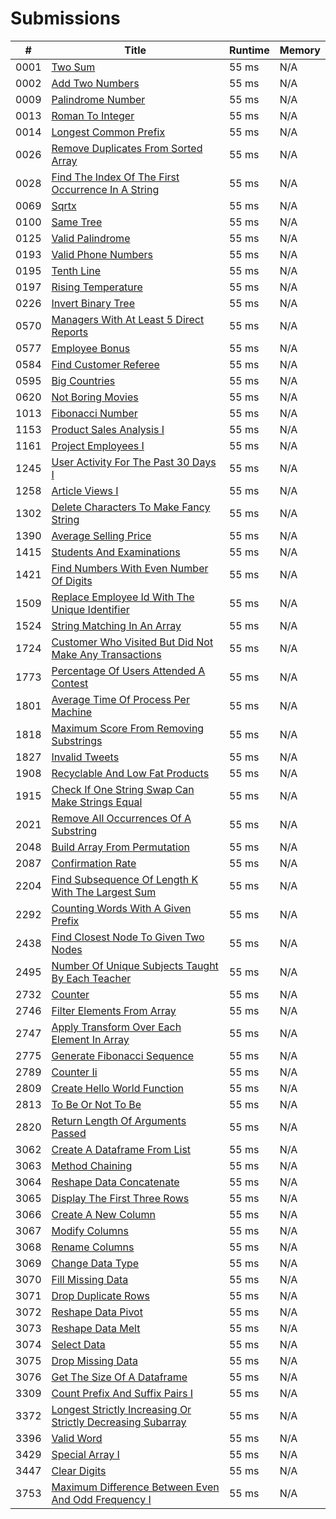 # Submissions

| #   | Title                                      | Runtime   | Memory    |
|-----|--------------------------------------------|-----------|-----------|
| 0001 | [Two Sum](https://leetcode.com/problems/two-sum/) | 55 ms | N/A |
| 0002 | [Add Two Numbers](https://leetcode.com/problems/add-two-numbers/) | 55 ms | N/A |
| 0009 | [Palindrome Number](https://leetcode.com/problems/palindrome-number/) | 55 ms | N/A |
| 0013 | [Roman To Integer](https://leetcode.com/problems/roman-to-integer/) | 55 ms | N/A |
| 0014 | [Longest Common Prefix](https://leetcode.com/problems/longest-common-prefix/) | 55 ms | N/A |
| 0026 | [Remove Duplicates From Sorted Array](https://leetcode.com/problems/remove-duplicates-from-sorted-array/) | 55 ms | N/A |
| 0028 | [Find The Index Of The First Occurrence In A String](https://leetcode.com/problems/find-the-index-of-the-first-occurrence-in-a-string/) | 55 ms | N/A |
| 0069 | [Sqrtx](https://leetcode.com/problems/sqrtx/) | 55 ms | N/A |
| 0100 | [Same Tree](https://leetcode.com/problems/same-tree/) | 55 ms | N/A |
| 0125 | [Valid Palindrome](https://leetcode.com/problems/valid-palindrome/) | 55 ms | N/A |
| 0193 | [Valid Phone Numbers](https://leetcode.com/problems/valid-phone-numbers/) | 55 ms | N/A |
| 0195 | [Tenth Line](https://leetcode.com/problems/tenth-line/) | 55 ms | N/A |
| 0197 | [Rising Temperature](https://leetcode.com/problems/rising-temperature/) | 55 ms | N/A |
| 0226 | [Invert Binary Tree](https://leetcode.com/problems/invert-binary-tree/) | 55 ms | N/A |
| 0570 | [Managers With At Least 5 Direct Reports](https://leetcode.com/problems/managers-with-at-least-5-direct-reports/) | 55 ms | N/A |
| 0577 | [Employee Bonus](https://leetcode.com/problems/employee-bonus/) | 55 ms | N/A |
| 0584 | [Find Customer Referee](https://leetcode.com/problems/find-customer-referee/) | 55 ms | N/A |
| 0595 | [Big Countries](https://leetcode.com/problems/big-countries/) | 55 ms | N/A |
| 0620 | [Not Boring Movies](https://leetcode.com/problems/not-boring-movies/) | 55 ms | N/A |
| 1013 | [Fibonacci Number](https://leetcode.com/problems/fibonacci-number/) | 55 ms | N/A |
| 1153 | [Product Sales Analysis I](https://leetcode.com/problems/product-sales-analysis-i/) | 55 ms | N/A |
| 1161 | [Project Employees I](https://leetcode.com/problems/project-employees-i/) | 55 ms | N/A |
| 1245 | [User Activity For The Past 30 Days I](https://leetcode.com/problems/user-activity-for-the-past-30-days-i/) | 55 ms | N/A |
| 1258 | [Article Views I](https://leetcode.com/problems/article-views-i/) | 55 ms | N/A |
| 1302 | [Delete Characters To Make Fancy String](https://leetcode.com/problems/delete-characters-to-make-fancy-string/) | 55 ms | N/A |
| 1390 | [Average Selling Price](https://leetcode.com/problems/average-selling-price/) | 55 ms | N/A |
| 1415 | [Students And Examinations](https://leetcode.com/problems/students-and-examinations/) | 55 ms | N/A |
| 1421 | [Find Numbers With Even Number Of Digits](https://leetcode.com/problems/find-numbers-with-even-number-of-digits/) | 55 ms | N/A |
| 1509 | [Replace Employee Id With The Unique Identifier](https://leetcode.com/problems/replace-employee-id-with-the-unique-identifier/) | 55 ms | N/A |
| 1524 | [String Matching In An Array](https://leetcode.com/problems/string-matching-in-an-array/) | 55 ms | N/A |
| 1724 | [Customer Who Visited But Did Not Make Any Transactions](https://leetcode.com/problems/customer-who-visited-but-did-not-make-any-transactions/) | 55 ms | N/A |
| 1773 | [Percentage Of Users Attended A Contest](https://leetcode.com/problems/percentage-of-users-attended-a-contest/) | 55 ms | N/A |
| 1801 | [Average Time Of Process Per Machine](https://leetcode.com/problems/average-time-of-process-per-machine/) | 55 ms | N/A |
| 1818 | [Maximum Score From Removing Substrings](https://leetcode.com/problems/maximum-score-from-removing-substrings/) | 55 ms | N/A |
| 1827 | [Invalid Tweets](https://leetcode.com/problems/invalid-tweets/) | 55 ms | N/A |
| 1908 | [Recyclable And Low Fat Products](https://leetcode.com/problems/recyclable-and-low-fat-products/) | 55 ms | N/A |
| 1915 | [Check If One String Swap Can Make Strings Equal](https://leetcode.com/problems/check-if-one-string-swap-can-make-strings-equal/) | 55 ms | N/A |
| 2021 | [Remove All Occurrences Of A Substring](https://leetcode.com/problems/remove-all-occurrences-of-a-substring/) | 55 ms | N/A |
| 2048 | [Build Array From Permutation](https://leetcode.com/problems/build-array-from-permutation/) | 55 ms | N/A |
| 2087 | [Confirmation Rate](https://leetcode.com/problems/confirmation-rate/) | 55 ms | N/A |
| 2204 | [Find Subsequence Of Length K With The Largest Sum](https://leetcode.com/problems/find-subsequence-of-length-k-with-the-largest-sum/) | 55 ms | N/A |
| 2292 | [Counting Words With A Given Prefix](https://leetcode.com/problems/counting-words-with-a-given-prefix/) | 55 ms | N/A |
| 2438 | [Find Closest Node To Given Two Nodes](https://leetcode.com/problems/find-closest-node-to-given-two-nodes/) | 55 ms | N/A |
| 2495 | [Number Of Unique Subjects Taught By Each Teacher](https://leetcode.com/problems/number-of-unique-subjects-taught-by-each-teacher/) | 55 ms | N/A |
| 2732 | [Counter](https://leetcode.com/problems/counter/) | 55 ms | N/A |
| 2746 | [Filter Elements From Array](https://leetcode.com/problems/filter-elements-from-array/) | 55 ms | N/A |
| 2747 | [Apply Transform Over Each Element In Array](https://leetcode.com/problems/apply-transform-over-each-element-in-array/) | 55 ms | N/A |
| 2775 | [Generate Fibonacci Sequence](https://leetcode.com/problems/generate-fibonacci-sequence/) | 55 ms | N/A |
| 2789 | [Counter Ii](https://leetcode.com/problems/counter-ii/) | 55 ms | N/A |
| 2809 | [Create Hello World Function](https://leetcode.com/problems/create-hello-world-function/) | 55 ms | N/A |
| 2813 | [To Be Or Not To Be](https://leetcode.com/problems/to-be-or-not-to-be/) | 55 ms | N/A |
| 2820 | [Return Length Of Arguments Passed](https://leetcode.com/problems/return-length-of-arguments-passed/) | 55 ms | N/A |
| 3062 | [Create A Dataframe From List](https://leetcode.com/problems/create-a-dataframe-from-list/) | 55 ms | N/A |
| 3063 | [Method Chaining](https://leetcode.com/problems/method-chaining/) | 55 ms | N/A |
| 3064 | [Reshape Data Concatenate](https://leetcode.com/problems/reshape-data-concatenate/) | 55 ms | N/A |
| 3065 | [Display The First Three Rows](https://leetcode.com/problems/display-the-first-three-rows/) | 55 ms | N/A |
| 3066 | [Create A New Column](https://leetcode.com/problems/create-a-new-column/) | 55 ms | N/A |
| 3067 | [Modify Columns](https://leetcode.com/problems/modify-columns/) | 55 ms | N/A |
| 3068 | [Rename Columns](https://leetcode.com/problems/rename-columns/) | 55 ms | N/A |
| 3069 | [Change Data Type](https://leetcode.com/problems/change-data-type/) | 55 ms | N/A |
| 3070 | [Fill Missing Data](https://leetcode.com/problems/fill-missing-data/) | 55 ms | N/A |
| 3071 | [Drop Duplicate Rows](https://leetcode.com/problems/drop-duplicate-rows/) | 55 ms | N/A |
| 3072 | [Reshape Data Pivot](https://leetcode.com/problems/reshape-data-pivot/) | 55 ms | N/A |
| 3073 | [Reshape Data Melt](https://leetcode.com/problems/reshape-data-melt/) | 55 ms | N/A |
| 3074 | [Select Data](https://leetcode.com/problems/select-data/) | 55 ms | N/A |
| 3075 | [Drop Missing Data](https://leetcode.com/problems/drop-missing-data/) | 55 ms | N/A |
| 3076 | [Get The Size Of A Dataframe](https://leetcode.com/problems/get-the-size-of-a-dataframe/) | 55 ms | N/A |
| 3309 | [Count Prefix And Suffix Pairs I](https://leetcode.com/problems/count-prefix-and-suffix-pairs-i/) | 55 ms | N/A |
| 3372 | [Longest Strictly Increasing Or Strictly Decreasing Subarray](https://leetcode.com/problems/longest-strictly-increasing-or-strictly-decreasing-subarray/) | 55 ms | N/A |
| 3396 | [Valid Word](https://leetcode.com/problems/valid-word/) | 55 ms | N/A |
| 3429 | [Special Array I](https://leetcode.com/problems/special-array-i/) | 55 ms | N/A |
| 3447 | [Clear Digits](https://leetcode.com/problems/clear-digits/) | 55 ms | N/A |
| 3753 | [Maximum Difference Between Even And Odd Frequency I](https://leetcode.com/problems/maximum-difference-between-even-and-odd-frequency-i/) | 55 ms | N/A |